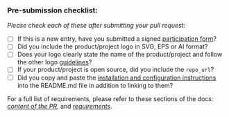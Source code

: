 ### Pre-submission checklist:

*Please check each of these after submitting your pull request:*

* [ ] If this is a new entry, have you submitted a signed [participation form](https://github.com/cncf/k8s-conformance/tree/master/participation-form)?
* [ ] Did you include the product/project logo in SVG, EPS or AI format?  
* [ ] Does your logo clearly state the name of the product/project and follow the other logo [guidelines](https://github.com/cncf/landscape#logos)?
* [ ] If your product/project is open source, did you include the `repo_url`?
* [ ] Did you copy and paste the [installation and configuration instructions](https://github.com/cncf/k8s-conformance/blob/master/faq.md#can-i-provide-a-link-to-the-installation-directions) into the README.md file in addition to linking to them?

For a full list of requirements, please refer to these sections of the docs: [_content of the PR_](https://github.com/cncf/k8s-conformance/blob/master/instructions.md#contents-of-the-pr), and [_requirements_](https://github.com/cncf/k8s-conformance/blob/master/instructions.md#requirements).
